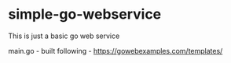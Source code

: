 # simple-go-webservice
This is just a basic go web service


main.go - built following - https://gowebexamples.com/templates/
